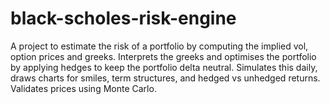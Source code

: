 # black-scholes-risk-engine
A project to estimate the risk of a portfolio by computing the implied vol, option prices and greeks. Interprets the greeks and optimises the portfolio by applying hedges to keep the portfolio delta neutral. Simulates this daily, draws charts for smiles, term structures, and hedged vs unhedged returns. Validates prices using Monte Carlo.
